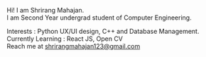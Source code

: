 Hi! I am Shrirang Mahajan.
<br>
I am Second Year undergrad student of Computer Engineering.

Interests : Python UX/UI design, C++ and Database Management.
<br>
Currently Learning : React JS, Open CV
<br>
Reach me at <a href="shrirangmahajan123@gmail.com">shrirangmahajan123@gmail.com</a>


